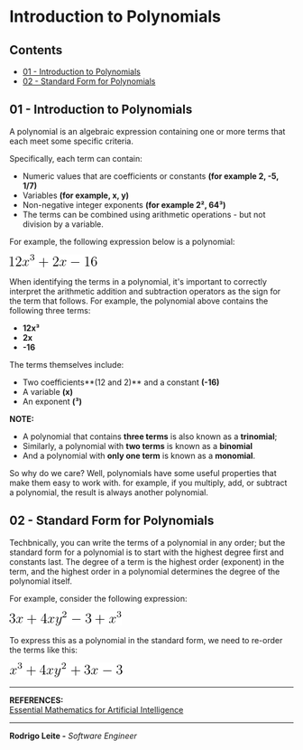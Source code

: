 # Introduction to Polynomials

## Contents

 - [01 - Introduction to Polynomials](#intro-to-polynomials)
 - [02 - Standard Form for Polynomials](#standard-form-for-polynomials)

<div id="intro-to-polynomials"></div>

## 01 - Introduction to Polynomials

A polynomial is an algebraic expression containing one or more terms that each meet some specific criteria.

Specifically, each term can contain:

 - Numeric values that are coefficients or constants **(for example 2, -5, 1/7)**
 - Variables **(for example, x, y)**
 - Non-negative integer exponents **(for example 2², 64³)**
 - The terms can be combined using arithmetic operations - but not division by a variable.

For example, the following expression below is a polynomial:

![image](images/01-polynomials.png)  

When identifying the terms in a polynomial, it's important to correctly interpret the arithmetic addition and subtraction operators as the sign for the term that follows. For example, the polynomial above contains the following three terms:

 - **12x³**
 - **2x**
 - **-16**

The terms themselves include:

 - Two coefficients**(12 and 2)** and a constant **(-16)**
 - A variable **(x)**
 - An exponent **(³)**

**NOTE:**  
 - A polynomial that contains **three terms** is also known as a **trinomial**;
 - Similarly, a polynomial with **two terms** is known as a **binomial**
 - And a polynomial with **only one term** is known as a **monomial**.

So why do we care? Well, polynomials have some useful properties that make them easy to work with. for example, if you multiply, add, or subtract a polynomial, the result is always another polynomial.

<div id="standard-form-for-polynomials"></div>

## 02 - Standard Form for Polynomials

Techbnically, you can write the terms of a polynomial in any order; but the standard form for a polynomial is to start with the highest degree first and constants last. The degree of a term is the highest order (exponent) in the term, and the highest order in a polynomial determines the degree of the polynomial itself.

For example, consider the following expression:

![image](images/02-polynomials.png)  

To express this as a polynomial in the standard form, we need to re-order the terms like this:

![image](images/03-polynomials.png)  

---

**REFERENCES:**  
[Essential Mathematics for Artificial Intelligence](https://courses.edx.org/courses/course-v1:Microsoft+DAT256x+1T2018a/course/)  

---

**Rodrigo Leite -** *Software Engineer*

